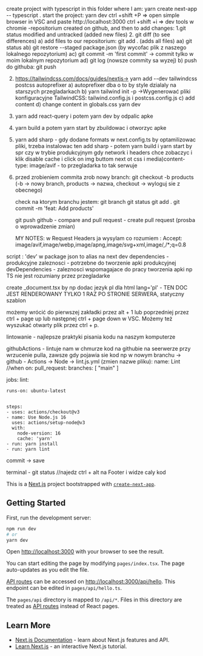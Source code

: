 create project with typescript in this folder where I am: yarn create next-app -- typescript .
start the project: yarn dev
ctrl +shift +P => open simple browser in VSC and paste http://localhost:3000
ctrl +shift +i => dev tools w chromie
-repositorium created on github, and then to add changes:
1.git status modified and untracked (added new files) 2. git diff (to see differences)
a) add files to our repositorium: git add . (adds all files)
aa) git status
ab) git restore --staged package.json (by wycofac plik z naszego lokalnego repozytorium)
ac) git commit -m 'first commit' -> commit tylko w moim lokalnym repozytorium
ad) git log (nowsze commity sa wyzej)
b) push do githuba: git push

2. https://tailwindcss.com/docs/guides/nextjs-> yarn add --dev tailwindcss postcss autoprefixer
   a) autoprefixer dba o to by style dzialaly na starszych przegladarkach
   b) yarn tailwind init -p ->Wygenerować pliki konfiguracyjne TailwindCSS: tailwind.config.js i postcss.config.js
   c) add content
   d) change content in globals.css
   yarn dev

3. yarn add react-query i potem yarn dev by odpalic apke

4. yarn build a potem yarn start by zbuildowac i otworzyc apke

5. yarn add sharp - gdy dodane formats w next.config.ts by optamilizowac pliki, trzeba instalowac ten add sharp - potem yarn build i yarn start by spr czy w trybie produkcyjnym gdy network i headers chce zobaczyc i klik disable cache i click on img buttom next ot css i media)content-type: image/avif - to przegladarka to tak serwuje

6. przed zrobieniem commita zrob nowy branch:
   git checkout -b products (-b -> nowy branch, products -> nazwa, checkout -> wyloguj sie z obecnego)

   check na ktorym branchu jestem: git branch
   git status
   git add .
   git commit -m 'feat: Add products'

   git push
   github - compare and pull request - create pull request (prosba o wprowadzenie zmian)

   MY NOTES:
   w Request Headers ja wysylam co rozumiem : Accept: image/avif,image/webp,image/apng,image/svg+xml,image/_,_/\*;q=0.8

script : 'dev' w package json to alias na next dev
dependencies - produkcyjne zaleznosci - potrzebne do tworzenie apki produkcyjnej
devDependencies - zaleznosci wspomagajace do pracy tworzenia apki np TS nie jest rozumiany przez przegladarke

create \_document.tsx by np dodac jezyk pl dla html lang='pl' - TEN DOC JEST RENDEROWANY TYLKO 1 RAZ PO STRONIE SERWERA, statyczny szablon

możemy wrócić do pierwszej zakładki przez alt + 1 lub poprzedniej przez ctrl + page up lub następnej ctrl + page down w VSC. Możemy też wyszukać otwarty plik przez ctrl + p.

lintowanie - najlepsze praktyki pisania kodu na naszym komputerze

githubActions - lintuje nam w chmurze kod na githubie na seerwerze przy wrzucenie pulla, zawsze gdy pojawia sie kod np w nowym branchu -> github - Actions -> Node -> lint.js.yml (zmien nazwe pliku):
name: Lint
//when
on:
pull_request:
branches: [ "main" ]

jobs:
lint:

    runs-on: ubuntu-latest


    steps:
    - uses: actions/checkout@v3
    - name: Use Node.js 16
      uses: actions/setup-node@v3
      with:
        node-version: 16
        cache: 'yarn'
    - run: yarn install
    - run: yarn lint

commit -> save

terminal - git status
//najedz ctrl + alt na Footer i widze caly kod

This is a [Next.js](https://nextjs.org/) project bootstrapped with [`create-next-app`](https://github.com/vercel/next.js/tree/canary/packages/create-next-app).

## Getting Started

First, run the development server:

```bash
npm run dev
# or
yarn dev
```

Open [http://localhost:3000](http://localhost:3000) with your browser to see the result.

You can start editing the page by modifying `pages/index.tsx`. The page auto-updates as you edit the file.

[API routes](https://nextjs.org/docs/api-routes/introduction) can be accessed on [http://localhost:3000/api/hello](http://localhost:3000/api/hello). This endpoint can be edited in `pages/api/hello.ts`.

The `pages/api` directory is mapped to `/api/*`. Files in this directory are treated as [API routes](https://nextjs.org/docs/api-routes/introduction) instead of React pages.

## Learn More

- [Next.js Documentation](https://nextjs.org/docs) - learn about Next.js features and API.
- [Learn Next.js](https://nextjs.org/learn) - an interactive Next.js tutorial.
